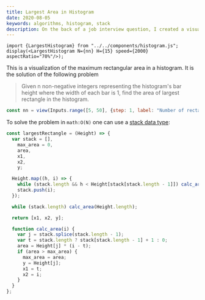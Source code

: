 ```yaml
---
title: Largest Area in Histogram
date: 2020-08-05
keywords: algorithms, histogram, stack
description: On the back of a job interview question, I created a visualization of the largest area in a histogram using a stack data structure
---
```



```tsx
import {LargestHistogram} from "../../components/histogram.js";
display(<LargestHistogram N={nn} H={15} speed={2000} aspectRatio="70%"/>);
```

This is a visualization of the maximum rectangular area in a histogram. It is the solution of the following problem

> Given n non-negative integers representing the histogram's bar height where the width of each bar is 1, find the area of largest rectangle in the histogram.

```js
const nn = view(Inputs.range([5, 50], {step: 1, label: "Number of rectangles", value: 20}));
```

To solve the problem in `math:O(N)` one can use a [stack data type](https://en.wikipedia.org/wiki/Stack_(abstract_data_type)):

```javascript
const largestRectangle = (Height) => {
  var stack = [],
    max_area = 0,
    area,
    x1,
    x2,
    y;

  Height.map((h, i) => {
    while (stack.length && h < Height[stack[stack.length - 1]]) calc_area(i);
    stack.push(i);
  });

  while (stack.length) calc_area(Height.length);

  return [x1, x2, y];

  function calc_area(i) {
    var j = stack.splice(stack.length - 1);
    var t = stack.length ? stack[stack.length - 1] + 1 : 0;
    area = Height[j] * (i - t);
    if (area > max_area) {
      max_area = area;
      y = Height[j];
      x1 = t;
      x2 = i;
    }
  }
};
```
